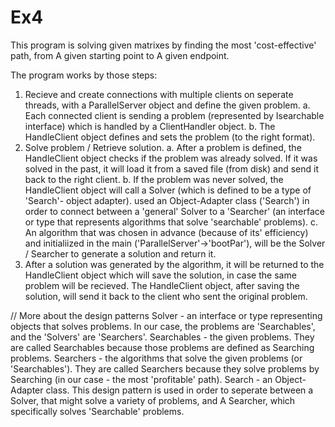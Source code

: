 # Ex4

This program is solving given matrixes by finding the most 'cost-effective' path,
from A given starting point to A given endpoint.

The program works by those steps:

1. Recieve and create connections with multiple clients on seperate threads, with a ParallelServer object and define the given problem.
    a.  Each connected client is sending a problem (represented by Isearchable interface) which is handled by a ClientHandler object.
    b.  The HandleClient object defines and sets the problem (to the right format).
2. Solve problem / Retrieve solution.
    a. After a problem is defined, the HandleClient object checks if the problem was already solved.
        If it was solved in the past, it will load it from a saved file (from disk) and send it back to the right client.
    b. If the problem was never solved, the HandleClient object will call a Solver (which is defined to be a type of 'Search'- object adapter).
        used an Object-Adapter class ('Search') in order to connect between a 'general' Solver to a 'Searcher' 
        (an interface or type that represents algorithms that solve 'searchable' problems).
    c. An algorithm that was chosen in advance (because of its' efficiency) and initialiized in the main ('ParallelServer'->'bootPar'),
       will be the Solver / Searcher to generate a solution and return it.
3. After a solution was generated by the algorithm, it will be returned to the HandleClient object which will save the solution, in case the same problem will be recieved.
    The HandleClient object, after saving the solution, will send it back to the client who sent the original problem.
    

// More about the design patterns
Solver - an interface or type representing objects that solves problems. In our case, the problems are 'Searchables', and the 'Solvers' are 'Searchers'.
Searchables - the given problems. They are called Searchables because those problems are defined as Searching problems.
Searchers - the algorithms that solve the given problems (or 'Searchables'). They are called Searchers because they solve problems by Searching (in our case - the most 'profitable' path).
Search - an Object-Adapter class. This design pattern is used in order to seperate between a Solver, that might solve a variety of problems, and A Searcher, which specifically solves 'Searchable' problems.
